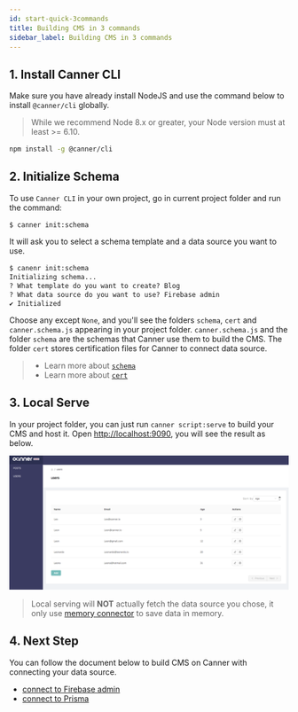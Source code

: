 ```yaml
---
id: start-quick-3commands
title: Building CMS in 3 commands
sidebar_label: Building CMS in 3 commands
---
```


## 1. Install Canner CLI

Make sure you have already install NodeJS and use the command below to install `@canner/cli` globally.

> While we recommend Node 8.x or greater, your Node version must at least >= 6.10.

```sh
npm install -g @canner/cli
```

## 2. Initialize Schema

To use `Canner CLI` in your own project, go in current project folder and run the command:

```shell
$ canner init:schema
```

It will ask you to select a schema template and a data source you want to use.

```shell
$ canenr init:schema
Initializing schema...
? What template do you want to create? Blog
? What data source do you want to use? Firebase admin
✔ Initialized
```

Choose any except `None`, and you'll see the folders `schema`, `cert` and `canner.schema.js` appearing in your project folder. `canner.schema.js` and the folder `schema` are the schemas that Canner use them to build the CMS. The folder `cert` stores certification files for Canner to connect data source.

> - Learn more about [`schema`](file-canner-schema-js.md)
> - Learn more about [`cert`](file-cert.md) 

## 3. Local Serve

In your project folder, you can just run `canner script:serve` to build your CMS and host it. Open [http://localhost:9090](http://localhost:9090), you will see the result as below.

![users-cms](/docs/assets/users-cms.png)


> Local serving will **NOT** actually fetch the data source you chose, it only use [memory connector](guides-connector.md#memoryconnector) to save data in memory.


## 4. Next Step

You can follow the document below to build CMS on Canner with connecting your data source.

- [connect to Firebase admin](start-quick-firebase.md)
- [connect to Prisma](start-quick-prisma.md)
